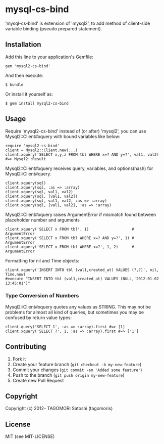 # mysql-cs-bind

'mysql-cs-bind' is extension of 'mysql2', to add method of client-side variable binding (pseudo prepared statement).

## Installation

Add this line to your application's Gemfile:

    gem 'mysql2-cs-bind'

And then execute:

    $ bundle

Or install it yourself as:

    $ gem install mysql2-cs-bind

## Usage

Require 'mysql2-cs-bind' instead of (or after) 'mysql2', you can use Mysql2::Client#xquery with bound variables like below:

    require 'mysql2-cs-bind'
    client = Mysql2::Client.new(...)
    client.xquery('SELECT x,y,z FROM tbl WHERE x=? AND y=?', val1, val2) #=> Mysql2::Result

Mysql2::Client#xquery receives query, variables, and options(hash) for Mysql2::Client#query.

    client.xquery(sql)
    client.xquery(sql, :as => :array)
    client.xquery(sql, val1, val2)
    client.xquery(sql, [val1, val2])
    client.xquery(sql, val1, val2, :as => :array)
    client.xquery(sql, [val1, val2], :as => :array)
    
Mysql2::Client#xquery raises ArgumentError if mismatch found between placeholder number and arguments

    client.xquery('SELECT x FROM tbl', 1)                   # ArgumentError
    client.xquery('SELECT x FROM tbl WHERE x=? AND y=?', 1) # ArgumentError
    client.xquery('SELECT x FROM tbl WHERE x=?', 1, 2)      # ArgumentError

Formatting for nil and Time objects:

    client.xquery('INSERT INTO tbl (val1,created_at) VALUES (?,?)', nil, Time.now)
    #execute "INSERT INTO tbl (val1,created_at) VALUES (NULL,'2012-01-02 13:45:01')"

### Type Conversion of Numbers

Mysql2::Client#xquery quotes any values as STRING. This may not be problems for almost all kind of queries, but sometimes you may be confused by return value types:

    client.query('SELECT 1', :as => :array).first #=> [1]
    client.xquery('SELECT ?', 1, :as => :array).first #=> ['1']

## Contributing

1. Fork it
2. Create your feature branch (`git checkout -b my-new-feature`)
3. Commit your changes (`git commit -am 'Added some feature'`)
4. Push to the branch (`git push origin my-new-feature`)
5. Create new Pull Request

## Copyright

Copyright (c) 2012- TAGOMORI Satoshi (tagomoris)

## License
MIT (see MIT-LICENSE)
